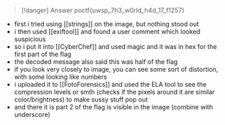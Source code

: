 >[!danger] Answer
>poctf{uwsp_7h3_w0rld_h4d_17_f1257}
- first i tried using [[strings]] on the image, but nothing stood out
- i then used [[exiftool]] and found a user comment which looked suspicious
- so i put it into [[CyberChef]] and used magic and it was in hex for the first part of the flag
- the decoded message also said this was half of the flag
- if you look very closely to image, you can see some sort of distortion, with some looking like numbers
- i uploaded it to [[FotoForensics]] and used the ELA tool to see the compression levels or smth (checks if the pixels around it are similar color/brightness) to make sussy stuff pop out
- and there it is part 2 of the flag is visible in the image (combine with underscore)